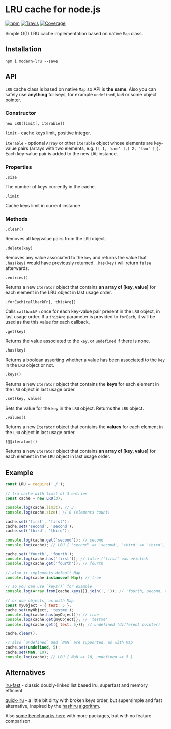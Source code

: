 # LRU cache for node.js

[![npm](https://img.shields.io/npm/v/modern-lru.svg?style=flat-square)](https://www.npmjs.com/package/modern-lru)
[![Travis](https://img.shields.io/travis/silentroach/modern-lru.svg?style=flat-square&label=travis)](https://travis-ci.org/silentroach/modern-lru)
[![Coverage](https://img.shields.io/coveralls/silentroach/modern-lru.svg?style=flat-square&label=coverage)](https://coveralls.io/github/silentroach/modern-lru)

Simple O(1) LRU cache implementation based on native `Map` class.

## Installation

	npm i modern-lru --save

## API

`LRU` cache class is based on native `Map` so API is **the same**. Also you can safely use **anything** for keys, for example `undefined`, `NaN` or some object pointer.

### Constructor

`new LRU(limit[, iterable])`

`limit` - cache keys limit, positive integer.

`iterable` - optional `Array` or other `iterable` object whose elements are key-value pairs (arrays with two elements, e.g. `[[ 1, 'one' ],[ 2, 'two' ]]`). Each key-value pair is added to the new `LRU` instance.

### Properties

`.size`

The number of keys currently in the cache.

`.limit`

Cache keys limit in current instance

### Methods

`.clear()`

Removes all key/value pairs from the `LRU` object.

`.delete(key)`

Removes any value associated to the `key` and returns the value that `.has(key)` would have previously returned. `.has(key)` will return `false` afterwards.

`.entries()`

Returns a new `Iterator` object that contains **an array of [key, value]** for each element in the LRU object in last usage order.

`.forEach(callbackFn[, thisArg])`

Calls `callbackFn` once for each key-value pair present in the `LRU` object, in last usage order. If a `thisArg` parameter is provided to `forEach`, it will be used as the this value for each callback.

`.get(key)`

Returns the value associated to the `key`, or `undefined` if there is none.

`.has(key)`

Returns a boolean asserting whether a value has been associated to the `key` in the `LRU` object or not.

`.keys()`

Returns a new `Iterator` object thet contains the **keys** for each element in the `LRU` object in last usage order.

`.set(key, value)`

Sets the value for the `key` in the `LRU` object. Returns the `LRU` object.

`.values()`

Returns a new `Iterator` object that contains the **values** for each element in the `LRU` object in last usage order.

`[@@iterator]()`

Returns a new `Iterator` object that contains **an array of [key, value]** for each element in the `LRU` object in last usage order.

## Example

```js
const LRU = require('./');

// lru cache with limit of 3 entries
const cache = new LRU(3);

console.log(cache.limit); // 3
console.log(cache.size); // 0 (elements count)

cache.set('first', 'first');
cache.set('second', 'second');
cache.set('third', 'third');

console.log(cache.get('second')); // second
console.log(cache); // LRU { 'second' => 'second', 'third' => 'third', 'first' => 'first' }

cache.set('fourth', 'fourth');
console.log(cache.has('first')); // false ("first" was evicted)
console.log(cache.get('fourth')); // fourth

// also it implements default Map
console.log(cache instanceof Map); // true

// so you can use `keys()` for example
console.log(Array.from(cache.keys()).join(', ')); // 'fourth, second, third'

// or use objects, as with Map
const myObject = { test: 5 };
cache.set(myObject, 'testme');
console.log(cache.has(myObject)); // true
console.log(cache.get(myObject)); // 'testme'
console.log(cache.get({ test: 5})); // undefined (different pointer)

cache.clear();

// also `undefined` and `NaN` are supported, as with Map
cache.set(undefined, 5);
cache.set(NaN, 10);
console.log(cache); // LRU { NaN => 10, undefined => 5 }
```

## Alternatives

[lru-fast](https://github.com/rsms/js-lru) - classic doubly-linked list based lru, superfast and memory efficient.

[quick-lru](https://github.com/sindresorhus/quick-lru) - a little bit dirty with broken keys order, but supersimple and fast alternative, inspired by the [hashlru](https://github.com/dominictarr/hashlru) [algorithm](https://github.com/dominictarr/hashlru#algorithm).

Also [some benchmarks here](https://github.com/dominictarr/bench-lru) with more packages, but with no feature comparison.
